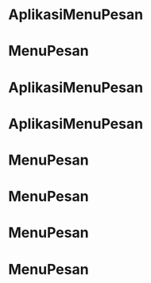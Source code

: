 # AplikasiMenuPesan
# MenuPesan
# AplikasiMenuPesan
# AplikasiMenuPesan
# MenuPesan
# MenuPesan
# MenuPesan
# MenuPesan
